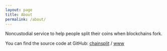 ```yaml
---
layout: page
title: About
permalink: /about/
---
```


Noncustodial service to help people split their coins when blockchains fork.

You can find the source code at GitHub:
[chainsplit][chainsplit-org] /
[www](https://github.com/chainsplit/www)

[chainsplit-org]: https://github.com/chainsplit
